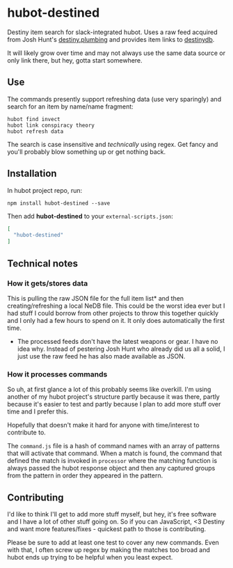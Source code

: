 # hubot-destined

Destiny item search for slack-integrated hubot. Uses a raw feed acquired from Josh Hunt's [destiny.plumbing](https://github.com/joshhunt/destinyPlumbing) and provides item links to [destinydb](http://destinydb.com).

It will likely grow over time and may not always use the same data source or only link there, but hey, gotta start somewhere.

## Use
The commands presently support refreshing data (use very sparingly) and search for an item by name/name fragment:

```
hubot find invect
hubot link conspiracy theory
hubot refresh data
```

The search is case insensitive and _technically_ using regex. Get fancy and you'll probably blow something up or get nothing back.

## Installation

In hubot project repo, run:

`npm install hubot-destined --save`

Then add **hubot-destined** to your `external-scripts.json`:

```json
[
  "hubot-destined"
]
```

## Technical notes

### How it gets/stores data
This is pulling the raw JSON file for the full item list* and then creating/refreshing a local NeDB file. This could be the worst idea ever but I had stuff I could borrow from other projects to throw this together quickly and I only had a few hours to spend on it. It only does automatically the first time.

* The processed feeds don't have the latest weapons or gear. I have no idea why. Instead of pestering Josh Hunt who already did us all a solid, I just use the raw feed he has also made available as JSON.

### How it processes commands
So uh, at first glance a lot of this probably seems like overkill. I'm using another of my hubot project's structure partly because it was there, partly because it's easier to test and partly because I plan to add more stuff over time and I prefer this.

Hopefully that doesn't make it hard for anyone with time/interest to contribute to.

The `command.js` file is a hash of command names with an array of patterns that will activate that command. When a match is found, the command that defined the match is invoked in `processor` where the matching function is always passed the hubot response object and then any captured groups from the pattern in order they appeared in the pattern.

## Contributing
I'd like to think I'll get to add more stuff myself, but hey, it's free software and I have a lot of other stuff going on. So if you can JavaScript, <3 Destiny and want more features/fixes - quickest path to those is contributing.

Please be sure to add at least one test to cover any new commands. Even with that, I often screw up regex by making the matches too broad and hubot ends up trying to be helpful when you least expect.



